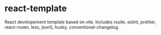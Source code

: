 # react-template

React developement template based on vite. Includes rsuite, eslint, prettier, react-router, less, json5, husky, conventional-changelog.
